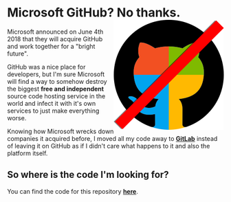 # Microsoft GitHub? No thanks. <img src="NotHub.png" align="right" />

Microsoft announced on June 4th 2018 that they will acquire GitHub and
work together for a "bright future".

GitHub was a nice place for developers, but I'm sure Microsoft will find
a way to somehow destroy the biggest **free and independent** source
code hosting service in the world and infect it with it's own services
to just make everything worse.

Knowing how Microsoft wrecks down companies it acquired before, I moved
all my code away to [**GitLab**](https://gitlab.com/) instead of leaving
it on GitHub as if I didn't care what happens to it and also the
platform itself.

## So where is the code I'm looking for?
You can find the code for this repository
[**here**](https://gitlab.com/metaa/database-adapter-lokijs).
